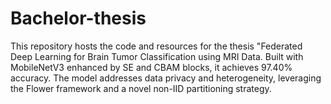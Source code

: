 # Bachelor-thesis
This repository hosts the code and resources for the thesis "Federated Deep Learning for Brain Tumor Classification using MRI Data. Built with MobileNetV3 enhanced by SE and CBAM blocks, it achieves 97.40% accuracy. The model addresses data privacy and heterogeneity, leveraging the Flower framework and a novel non-IID partitioning strategy.
